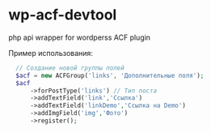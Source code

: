 # wp-acf-devtool
php api wrapper for wordperss ACF plugin

Пример использования:
```php
  // Создание новой группы полей
  $acf = new ACFGroup('links', 'Дополнительные поля');
  $acf
      ->forPostType('links') // Тип поста
      ->addTextField('link','Ссылка')
      ->addTextField('linkDemo','Ссылка на Demo')
      ->addImgField('img','Фото')
      ->register();
```

